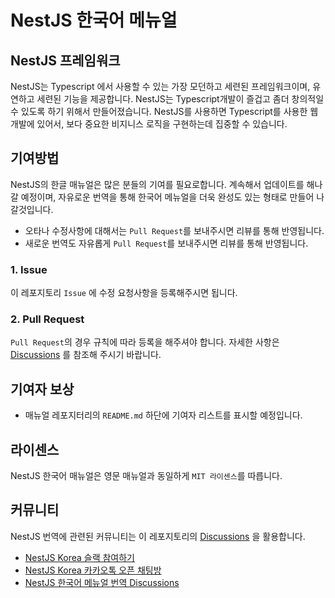 # NestJS 한국어 메뉴얼

## NestJS 프레임워크

NestJS는 Typescript 에서 사용할 수 있는 가장 모던하고 세련된 프레임워크이며, 유연하고 세련된 기능을 제공합니다. NestJS는 Typescript개발이 즐겁고 좀더 창의적일 수 있도록 하기 위해서 만들어졌습니다. NestJS를 사용하면 Typescript를 사용한 웹 개발에 있어서, 보다 중요한 비지니스 로직을 구현하는데 집중할 수 있습니다.

## 기여방법

NestJS의 한글 매뉴얼은 많은 분들의 기여를 필요로합니다. 계속해서 업데이트를 해나갈 예정이며, 자유로운 번역을 통해 한국어 메뉴얼을 더욱 완성도 있는 형태로 만들어 나갈것입니다.

* 오타나 수정사항에 대해서는 `Pull Request`를 보내주시면 리뷰를 통해 반영됩니다.
* 새로운 번역도 자유롭게 `Pull Request`를 보내주시면 리뷰를 통해 반영됩니다.

### 1. Issue

이 레포지토리 `Issue` 에 수정 요청사항을 등록해주시면 됩니다.

### 2. Pull Request

`Pull Request`의 경우 규칙에 따라 등록을 해주셔야 합니다. 자세한 사항은 [Discussions](https://github.com/nestjskr/docs.nestjs.kr/discussions) 를 참조해 주시기 바랍니다.

## 기여자 보상

* 매뉴얼 레포지터리의 `README.md` 하단에 기여자 리스트를 표시할 예정입니다.

## 라이센스

NestJS 한국어 매뉴얼은 영문 매뉴얼과 동일하게 `MIT 라이센스`를 따릅니다.

## 커뮤니티

NestJS 번역에 관련된 커뮤니티는 이 레포지토리의 [Discussions](https://github.com/nestjskr/docs.nestjs.kr/discussions) 을 활용합니다.

* [NestJS Korea 슬랙 참여하기](https://join.slack.com/t/nestjskorea/shared_invite/zt-1i1rac8s3-EOHU_8SKjNsgtoeHtnS1Hg)
* [NestJS Korea 카카오톡 오픈 채팅방](https://open.kakao.com/o/ggLiN79c)
* [NestJS 한국어 메뉴얼 번역 Discussions](https://github.com/nestjskr/docs.nestjs.kr/discussions)
